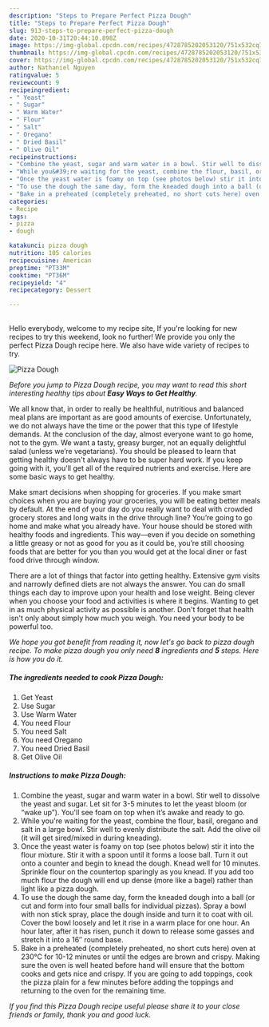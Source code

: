 ```yaml
---
description: "Steps to Prepare Perfect Pizza Dough"
title: "Steps to Prepare Perfect Pizza Dough"
slug: 913-steps-to-prepare-perfect-pizza-dough
date: 2020-10-31T20:44:10.898Z
image: https://img-global.cpcdn.com/recipes/4728785202053120/751x532cq70/pizza-dough-recipe-main-photo.jpg
thumbnail: https://img-global.cpcdn.com/recipes/4728785202053120/751x532cq70/pizza-dough-recipe-main-photo.jpg
cover: https://img-global.cpcdn.com/recipes/4728785202053120/751x532cq70/pizza-dough-recipe-main-photo.jpg
author: Nathaniel Nguyen
ratingvalue: 5
reviewcount: 9
recipeingredient:
- " Yeast"
- " Sugar"
- " Warm Water"
- " Flour"
- " Salt"
- " Oregano"
- " Dried Basil"
- " Olive Oil"
recipeinstructions:
- "Combine the yeast, sugar and warm water in a bowl. Stir well to dissolve the yeast and sugar. Let sit for 3-5 minutes to let the yeast bloom (or “wake up”). You&#39;ll see foam on top when it’s awake and ready to go."
- "While you&#39;re waiting for the yeast, combine the flour, basil, oregano and salt in a large bowl. Stir well to evenly distribute the salt. Add the olive oil (it will get sired/mixed in during kneading)."
- "Once the yeast water is foamy on top (see photos below) stir it into the flour mixture. Stir it with a spoon until it forms a loose ball. Turn it out onto a counter and begin to knead the dough. Knead well for 10 minutes. Sprinkle flour on the countertop sparingly as you knead. If you add too much flour the dough will end up dense (more like a bagel) rather than light like a pizza dough."
- "To use the dough the same day, form the kneaded dough into a ball (or cut and form into four small balls for individual pizzas). Spray a bowl with non stick spray, place the dough inside and turn it to coat with oil. Cover the bowl loosely and let it rise in a warm place for one hour. An hour later, after it has risen, punch it down to release some gasses and stretch it into a 16″ round base."
- "Bake in a preheated (completely preheated, no short cuts here) oven at 230°C for 10-12 minutes or until the edges are brown and crispy. Making sure the oven is well heated before hand will ensure that the bottom cooks and gets nice and crispy. If you are going to add toppings, cook the pizza plain for a few minutes before adding the toppings and returning to the oven for the remaining time."
categories:
- Recipe
tags:
- pizza
- dough

katakunci: pizza dough 
nutrition: 105 calories
recipecuisine: American
preptime: "PT33M"
cooktime: "PT36M"
recipeyield: "4"
recipecategory: Dessert

---
```

<br>
Hello everybody, welcome to my recipe site, If you're looking for new recipes to try this weekend, look no further! We provide you only the perfect Pizza Dough recipe here. We also have wide variety of recipes to try.
<br>


![Pizza Dough](https://img-global.cpcdn.com/recipes/4728785202053120/751x532cq70/pizza-dough-recipe-main-photo.jpg)

<i>Before you jump to Pizza Dough recipe, you may want to read this short interesting healthy tips about <strong>Easy Ways to Get Healthy</strong>.</i>

We all know that, in order to really be healthful, nutritious and balanced meal plans are important as are good amounts of exercise. Unfortunately, we do not always have the time or the power that this type of lifestyle demands. At the conclusion of the day, almost everyone want to go home, not to the gym. We want a tasty, greasy burger, not an equally delightful salad (unless we’re vegetarians). You should be pleased to learn that getting healthy doesn't always have to be super hard work. If you keep going with it, you'll get all of the required nutrients and exercise. Here are some basic ways to get healthy.

Make smart decisions when shopping for groceries. If you make smart choices when you are buying your groceries, you will be eating better meals by default. At the end of your day do you really want to deal with crowded grocery stores and long waits in the drive through line? You’re going to go home and make what you already have. Your house should be stored with healthy foods and ingredients. This way—even if you decide on something a little greasy or not as good for you as it could be, you’re still choosing foods that are better for you than you would get at the local diner or fast food drive through window.

There are a lot of things that factor into getting healthy. Extensive gym visits and narrowly defined diets are not always the answer. You can do small things each day to improve upon your health and lose weight. Being clever when you choose your food and activities is where it begins. Wanting to get in as much physical activity as possible is another. Don't forget that health isn't only about simply how much you weigh. You need your body to be powerful too. 


<i>We hope you got benefit from reading it, now let's go back to pizza dough recipe. To make pizza dough you only need <strong>8</strong> ingredients and <strong>5</strong> steps. Here is how you do it.
</i>

##### The ingredients needed to cook Pizza Dough:

1. Get  Yeast
1. Use  Sugar
1. Use  Warm Water
1. You need  Flour
1. You need  Salt
1. You need  Oregano
1. You need  Dried Basil
1. Get  Olive Oil


##### Instructions to make Pizza Dough:

1. Combine the yeast, sugar and warm water in a bowl. Stir well to dissolve the yeast and sugar. Let sit for 3-5 minutes to let the yeast bloom (or “wake up”). You&#39;ll see foam on top when it’s awake and ready to go.
1. While you&#39;re waiting for the yeast, combine the flour, basil, oregano and salt in a large bowl. Stir well to evenly distribute the salt. Add the olive oil (it will get sired/mixed in during kneading).
1. Once the yeast water is foamy on top (see photos below) stir it into the flour mixture. Stir it with a spoon until it forms a loose ball. Turn it out onto a counter and begin to knead the dough. Knead well for 10 minutes. Sprinkle flour on the countertop sparingly as you knead. If you add too much flour the dough will end up dense (more like a bagel) rather than light like a pizza dough.
1. To use the dough the same day, form the kneaded dough into a ball (or cut and form into four small balls for individual pizzas). Spray a bowl with non stick spray, place the dough inside and turn it to coat with oil. Cover the bowl loosely and let it rise in a warm place for one hour. An hour later, after it has risen, punch it down to release some gasses and stretch it into a 16″ round base.
1. Bake in a preheated (completely preheated, no short cuts here) oven at 230°C for 10-12 minutes or until the edges are brown and crispy. Making sure the oven is well heated before hand will ensure that the bottom cooks and gets nice and crispy. If you are going to add toppings, cook the pizza plain for a few minutes before adding the toppings and returning to the oven for the remaining time.


<i>If you find this Pizza Dough recipe useful please share it to your close friends or family, thank you and good luck.</i>
